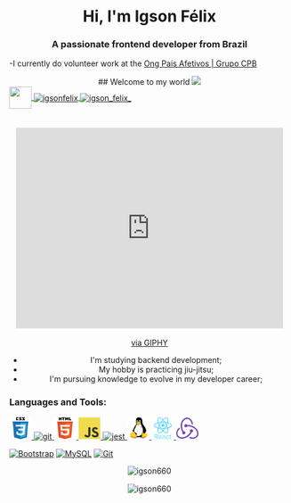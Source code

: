 <h1
  align="center"
>
  Hi, I'm Igson Félix
</h1>
<h3
  align="center"
>
  A passionate frontend developer from Brazil
</h3>

-I currently do volunteer work at the [Ong Pais Afetivos | Grupo CPB](https://github.com/GrupoCPB/paisafetivos-web-frontend)

<div align="center">
  ## Welcome to my world
  <img
    src="https://github.com/TheDudeThatCode/TheDudeThatCode/blob/master/Assets/Earth.gif"
    width="24px"
  >

  <div align="left">
    <a
      href="https://github.com/igson660" target="_blank">
        <img
          align="center"
          margin="50px"
          src="https://cdn.iconscout.com/icon/free/png-256/github-108-438008.png"
          width="40px"
          height="40px"
        />
    </a>
    <a
      href="https://linkedin.com/in/igsonfelix"
      target="blank">
        <img
          align="center"
          src="https://raw.githubusercontent.com/rahuldkjain/github-profile-readme-generator/master/src/images/icons/Social/linked-in-alt.svg"
          alt="igsonfelix"
          height="40"
          width="40"
        />
    </a>
    <a
      href="https://instagram.com/igson_felix_"
      target="blank">
        <img
          align="center"
          src="https://raw.githubusercontent.com/rahuldkjain/github-profile-readme-generator/master/src/images/icons/Social/instagram.svg"
          alt="igson_felix_"
          height="40"
          width="40"
        />
    </a>
  </div>

  <br />
  <br />

  <iframe src="https://giphy.com/embed/CGkLjI3DT5ZTSiBj36" width="480" height="360" frameBorder="0" class="giphy-embed" allowFullScreen></iframe><p><a href="https://giphy.com/gifs/travisband-travis-fran-healy-los-40-CGkLjI3DT5ZTSiBj36">via GIPHY</a></p>

  - I'm studying backend development; 
  - My hobby is practicing jiu-jitsu;
  - I'm pursuing knowledge to evolve in my developer career;

</div>
<h3
  align="left"
>
  Languages and Tools:
</h3>

<p align="left" >
    <a
     href="https://www.w3schools.com/css/"
     target="_blank">
      <img
        src="https://raw.githubusercontent.com/devicons/devicon/master/icons/css3/css3-original-wordmark.svg"
        alt="css3"
        width="40"
        height="40"
      />
    </a>
    <a
      href="https://git-scm.com/"
      target="_blank">
        <img
          src="https://www.vectorlogo.zone/logos/git-scm/git-scm-icon.svg"
          alt="git"
          width="40"
          height="40"
        />
    </a>
    <a
      href="https://www.w3.org/html/"
      target="_blank">
        <img
          src="https://raw.githubusercontent.com/devicons/devicon/master/icons/html5/html5-original-wordmark.svg"
          alt="html5"
          width="40"
          height="40"
        />
    </a>
    <a
      href="https://developer.mozilla.org/en-US/docs/Web/JavaScript"
      target="_blank">
        <img
          src="https://raw.githubusercontent.com/devicons/devicon/master/icons/javascript/javascript-original.svg"
          alt="javascript"
          width="40"
          height="40"
        />
    </a>
    <a
      href="https://jestjs.io" 
      arget="_blank">
        <img
          src="https://www.vectorlogo.zone/logos/jestjsio/jestjsio-icon.svg"
          alt="jest"
          width="40"
          height="40"
        />
    </a>
    <a
      href="https://www.linux.org/"
      target="_blank">
      <img
        src="https://raw.githubusercontent.com/devicons/devicon/master/icons/linux/linux-original.svg"
        alt="linux"
        width="40"
        height="40"
      />
    </a>
    <a
      href="https://reactjs.org/"
      target="_blank">
      <img
        src="https://raw.githubusercontent.com/devicons/devicon/master/icons/react/react-original-wordmark.svg"
        alt="react"
        width="40"
        height="40"
      />
    </a>
    <a
      href="https://redux.js.org"
      target="_blank">
        <img
          src="https://raw.githubusercontent.com/devicons/devicon/master/icons/redux/redux-original.svg"
          alt="redux"
          width="40"
          height="40"
        />
    </a>
</p>

[![Bootstrap](https://img.shields.io/badge/-Bootstrap-563D7C?style=flat&logo=bootstrap&link=https://github.com/BRdhanani)](https://github.com/BRdhanani)
[![MySQL](https://img.shields.io/badge/-MySQL-black?style=flat&logo=mysql&link=https://github.com/BRdhanani)](https://github.com/BRdhanani)
[![Git](https://img.shields.io/badge/-Git-black?style=flat&logo=git&link=https://github.com/BRdhanani)](https://github.com/BRdhanani)

<p
  align="center"
>
<img
  lign="center"
  src="https://github-readme-stats.vercel.app/api/top-langs?username=igson660&show_icons=true&locale=en&layout=compact"
  alt="igson660"
/>
</p>

<p
  align='center'
>
  <img
    align="center"
    src="https://github-readme-streak-stats.herokuapp.com/?user=igson660&"
    alt="igson660"
  />
</p>
